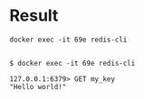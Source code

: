 # Result

```
docker exec -it 69e redis-cli 

```


```

$ docker exec -it 69e redis-cli

127.0.0.1:6379> GET my_key
"Hello world!"

```
